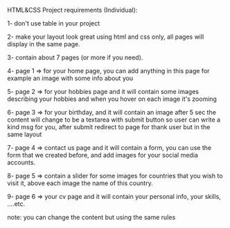 HTML&CSS  Project requirements (Individual):

1- don't use table in your project 

2- make your layout look great using html and css only, all pages will display in the same page. 

3- contain about 7 pages (or more if you need). 

4- page 1 => for your home page, you  can add anything in this page for example an image with some info about you 

5- page 2 => for your hobbies page and it will contain some images describing your hobbies and when you hover on each image it's zooming 

6- page 3 => for your birthday, and it will contain an image after 5 sec the content will change to be a textarea with submit button so user can write a kind msg for you, after submit redirect to page for thank user but in the same layout 

7- page 4 => contact us page and it will contain a form, you can use the form that we created before, and add images for your social media accounts. 

8- page 5 => contain a slider for some images for countries that you wish to visit it, above each image the name of this country. 

9- page 6 => your cv page and it will contain your personal info, your skills, ....etc. 

note: you can change the content but using the same rules

